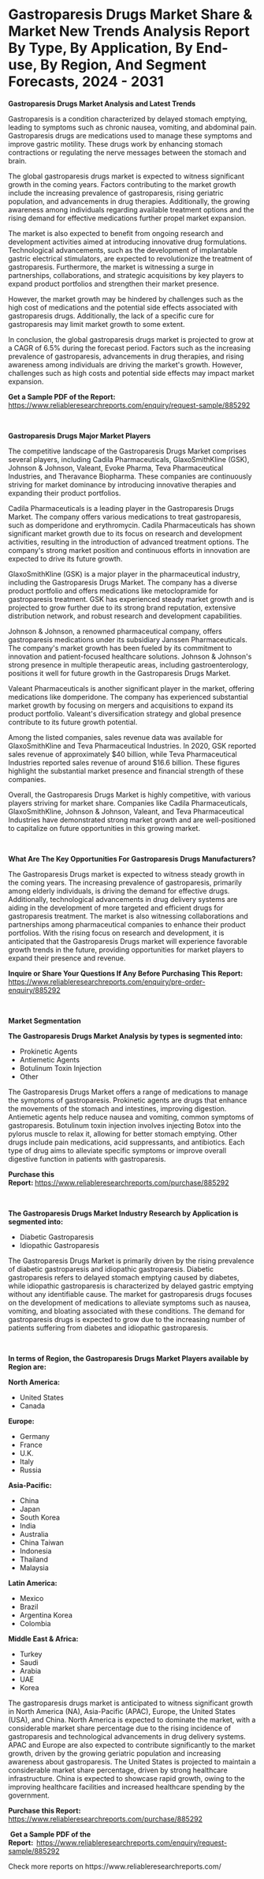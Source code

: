 <p><h1>Gastroparesis Drugs Market Share & Market New Trends Analysis Report By Type, By Application, By End-use, By Region, And Segment Forecasts, 2024 - 2031</h1></p><p><strong>Gastroparesis Drugs Market Analysis and Latest Trends</strong></p>
<p><p>Gastroparesis is a condition characterized by delayed stomach emptying, leading to symptoms such as chronic nausea, vomiting, and abdominal pain. Gastroparesis drugs are medications used to manage these symptoms and improve gastric motility. These drugs work by enhancing stomach contractions or regulating the nerve messages between the stomach and brain.</p><p>The global gastroparesis drugs market is expected to witness significant growth in the coming years. Factors contributing to the market growth include the increasing prevalence of gastroparesis, rising geriatric population, and advancements in drug therapies. Additionally, the growing awareness among individuals regarding available treatment options and the rising demand for effective medications further propel market expansion.</p><p>The market is also expected to benefit from ongoing research and development activities aimed at introducing innovative drug formulations. Technological advancements, such as the development of implantable gastric electrical stimulators, are expected to revolutionize the treatment of gastroparesis. Furthermore, the market is witnessing a surge in partnerships, collaborations, and strategic acquisitions by key players to expand product portfolios and strengthen their market presence.</p><p>However, the market growth may be hindered by challenges such as the high cost of medications and the potential side effects associated with gastroparesis drugs. Additionally, the lack of a specific cure for gastroparesis may limit market growth to some extent.</p><p>In conclusion, the global gastroparesis drugs market is projected to grow at a CAGR of 6.5% during the forecast period. Factors such as the increasing prevalence of gastroparesis, advancements in drug therapies, and rising awareness among individuals are driving the market's growth. However, challenges such as high costs and potential side effects may impact market expansion.</p></p>
<p><strong>Get a Sample PDF of the Report:&nbsp;</strong> <a href="https://www.reliableresearchreports.com/enquiry/request-sample/885292">https://www.reliableresearchreports.com/enquiry/request-sample/885292</a></p>
<p>&nbsp;</p>
<p><strong>Gastroparesis Drugs Major Market Players</strong></p>
<p><p>The competitive landscape of the Gastroparesis Drugs Market comprises several players, including Cadila Pharmaceuticals, GlaxoSmithKline (GSK), Johnson & Johnson, Valeant, Evoke Pharma, Teva Pharmaceutical Industries, and Theravance Biopharma. These companies are continuously striving for market dominance by introducing innovative therapies and expanding their product portfolios.</p><p>Cadila Pharmaceuticals is a leading player in the Gastroparesis Drugs Market. The company offers various medications to treat gastroparesis, such as domperidone and erythromycin. Cadila Pharmaceuticals has shown significant market growth due to its focus on research and development activities, resulting in the introduction of advanced treatment options. The company's strong market position and continuous efforts in innovation are expected to drive its future growth.</p><p>GlaxoSmithKline (GSK) is a major player in the pharmaceutical industry, including the Gastroparesis Drugs Market. The company has a diverse product portfolio and offers medications like metoclopramide for gastroparesis treatment. GSK has experienced steady market growth and is projected to grow further due to its strong brand reputation, extensive distribution network, and robust research and development capabilities.</p><p>Johnson & Johnson, a renowned pharmaceutical company, offers gastroparesis medications under its subsidiary Janssen Pharmaceuticals. The company's market growth has been fueled by its commitment to innovation and patient-focused healthcare solutions. Johnson & Johnson's strong presence in multiple therapeutic areas, including gastroenterology, positions it well for future growth in the Gastroparesis Drugs Market.</p><p>Valeant Pharmaceuticals is another significant player in the market, offering medications like domperidone. The company has experienced substantial market growth by focusing on mergers and acquisitions to expand its product portfolio. Valeant's diversification strategy and global presence contribute to its future growth potential.</p><p>Among the listed companies, sales revenue data was available for GlaxoSmithKline and Teva Pharmaceutical Industries. In 2020, GSK reported sales revenue of approximately $40 billion, while Teva Pharmaceutical Industries reported sales revenue of around $16.6 billion. These figures highlight the substantial market presence and financial strength of these companies.</p><p>Overall, the Gastroparesis Drugs Market is highly competitive, with various players striving for market share. Companies like Cadila Pharmaceuticals, GlaxoSmithKline, Johnson & Johnson, Valeant, and Teva Pharmaceutical Industries have demonstrated strong market growth and are well-positioned to capitalize on future opportunities in this growing market.</p></p>
<p>&nbsp;</p>
<p><strong>What Are The Key Opportunities For Gastroparesis Drugs Manufacturers?</strong></p>
<p><p>The Gastroparesis Drugs market is expected to witness steady growth in the coming years. The increasing prevalence of gastroparesis, primarily among elderly individuals, is driving the demand for effective drugs. Additionally, technological advancements in drug delivery systems are aiding in the development of more targeted and efficient drugs for gastroparesis treatment. The market is also witnessing collaborations and partnerships among pharmaceutical companies to enhance their product portfolios. With the rising focus on research and development, it is anticipated that the Gastroparesis Drugs market will experience favorable growth trends in the future, providing opportunities for market players to expand their presence and revenue.</p></p>
<p><strong>Inquire or Share Your Questions If Any Before Purchasing This Report:</strong> <a href="https://www.reliableresearchreports.com/enquiry/pre-order-enquiry/885292">https://www.reliableresearchreports.com/enquiry/pre-order-enquiry/885292</a></p>
<p>&nbsp;</p>
<p><strong>Market Segmentation</strong></p>
<p><strong>The Gastroparesis Drugs Market Analysis by types is segmented into:</strong></p>
<p><ul><li>Prokinetic Agents</li><li>Antiemetic Agents</li><li>Botulinum Toxin Injection</li><li>Other</li></ul></p>
<p><p>The Gastroparesis Drugs Market offers a range of medications to manage the symptoms of gastroparesis. Prokinetic agents are drugs that enhance the movements of the stomach and intestines, improving digestion. Antiemetic agents help reduce nausea and vomiting, common symptoms of gastroparesis. Botulinum toxin injection involves injecting Botox into the pylorus muscle to relax it, allowing for better stomach emptying. Other drugs include pain medications, acid suppressants, and antibiotics. Each type of drug aims to alleviate specific symptoms or improve overall digestive function in patients with gastroparesis.</p></p>
<p><strong>Purchase this Report:&nbsp;</strong><a href="https://www.reliableresearchreports.com/purchase/885292">https://www.reliableresearchreports.com/purchase/885292</a></p>
<p>&nbsp;</p>
<p><strong>The Gastroparesis Drugs Market Industry Research by Application is segmented into:</strong></p>
<p><ul><li>Diabetic Gastroparesis</li><li>Idiopathic Gastroparesis</li></ul></p>
<p><p>The Gastroparesis Drugs Market is primarily driven by the rising prevalence of diabetic gastroparesis and idiopathic gastroparesis. Diabetic gastroparesis refers to delayed stomach emptying caused by diabetes, while idiopathic gastroparesis is characterized by delayed gastric emptying without any identifiable cause. The market for gastroparesis drugs focuses on the development of medications to alleviate symptoms such as nausea, vomiting, and bloating associated with these conditions. The demand for gastroparesis drugs is expected to grow due to the increasing number of patients suffering from diabetes and idiopathic gastroparesis.</p></p>
<p>&nbsp;</p>
<p><strong>In terms of Region, the Gastroparesis Drugs Market Players available by Region are:</strong></p>
<p>
    <p> <strong> North America: </strong>
        <ul>
            <li>United States</li>
            <li>Canada</li>
        </ul>
        </p> 
    <p> <strong> Europe: </strong>
        <ul>
            <li>Germany</li>
            <li>France</li>
            <li>U.K.</li>
            <li>Italy</li>
            <li>Russia</li>
        </ul>
        </p> 
    <p> <strong> Asia-Pacific: </strong>
        <ul>
            <li>China</li>
            <li>Japan</li>
            <li>South Korea</li>
            <li>India</li>
            <li>Australia</li>
            <li>China Taiwan</li>
            <li>Indonesia</li>
            <li>Thailand</li>
            <li>Malaysia</li>
        </ul>
        </p> 
    <p> <strong> Latin America: </strong>
        <ul>
            <li>Mexico</li>
            <li>Brazil</li>
            <li>Argentina Korea</li>
            <li>Colombia</li>
        </ul>
        </p> 
    <p> <strong> Middle East & Africa: </strong>
        <ul>
            <li>Turkey</li>
            <li>Saudi</li>
            <li>Arabia</li>
            <li>UAE</li>
            <li>Korea</li>
        </ul>
    </p>
    </p>
<p><p>The gastroparesis drugs market is anticipated to witness significant growth in North America (NA), Asia-Pacific (APAC), Europe, the United States (USA), and China. North America is expected to dominate the market, with a considerable market share percentage due to the rising incidence of gastroparesis and technological advancements in drug delivery systems. APAC and Europe are also expected to contribute significantly to the market growth, driven by the growing geriatric population and increasing awareness about gastroparesis. The United States is projected to maintain a considerable market share percentage, driven by strong healthcare infrastructure. China is expected to showcase rapid growth, owing to the improving healthcare facilities and increased healthcare spending by the government.</p></p>
<p><strong>Purchase this Report: </strong><a href="https://www.reliableresearchreports.com/purchase/885292">https://www.reliableresearchreports.com/purchase/885292</a></p>
<p>&nbsp;<strong>Get a Sample PDF of the Report:&nbsp;&nbsp;</strong><a href="https://www.reliableresearchreports.com/enquiry/request-sample/885292">https://www.reliableresearchreports.com/enquiry/request-sample/885292</a></p>
<p><strong></strong></p>
<p>Check more reports on https://www.reliableresearchreports.com/</p>